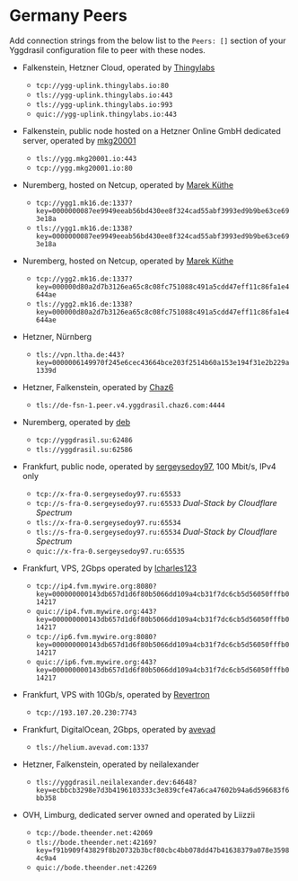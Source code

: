 # Germany Peers

Add connection strings from the below list to the `Peers: []` section of your
Yggdrasil configuration file to peer with these nodes.

* Falkenstein, Hetzner Cloud, operated by [Thingylabs](https://www.thingylabs.io/)
  * `tcp://ygg-uplink.thingylabs.io:80`
  * `tls://ygg-uplink.thingylabs.io:443`
  * `tls://ygg-uplink.thingylabs.io:993`
  * `quic://ygg-uplink.thingylabs.io:443`

* Falkenstein, public node hosted on a Hetzner Online GmbH dedicated server, operated by [mkg20001](https://github.com/mkg20001)
  * `tls://ygg.mkg20001.io:443`
  * `tcp://ygg.mkg20001.io:80`

* Nuremberg, hosted on Netcup, operated by [Marek Küthe](https://mk16.de/)
  * `tcp://ygg1.mk16.de:1337?key=0000000087ee9949eeab56bd430ee8f324cad55abf3993ed9b9be63ce693e18a`
  * `tls://ygg1.mk16.de:1338?key=0000000087ee9949eeab56bd430ee8f324cad55abf3993ed9b9be63ce693e18a`

* Nuremberg, hosted on Netcup, operated by [Marek Küthe](https://mk16.de/)
  * `tcp://ygg2.mk16.de:1337?key=000000d80a2d7b3126ea65c8c08fc751088c491a5cdd47eff11c86fa1e4644ae`
  * `tls://ygg2.mk16.de:1338?key=000000d80a2d7b3126ea65c8c08fc751088c491a5cdd47eff11c86fa1e4644ae`

* Hetzner, Nürnberg
  * `tls://vpn.ltha.de:443?key=0000006149970f245e6cec43664bce203f2514b60a153e194f31e2b229a1339d`

* Hetzner, Falkenstein, operated by [Chaz6](https://github.com/chaz6)
  * `tls://de-fsn-1.peer.v4.yggdrasil.chaz6.com:4444`

* Nuremberg, operated by [deb](https://ysl.su)
  * `tcp://yggdrasil.su:62486`
  * `tls://yggdrasil.su:62586`

* Frankfurt, public node, operated by [sergeysedoy97](https://t.me/sergeysedoy97), 100 Mbit/s, IPv4 only
  * `tcp://x-fra-0.sergeysedoy97.ru:65533`
  * `tcp://s-fra-0.sergeysedoy97.ru:65533` *Dual-Stack by Cloudflare Spectrum*
  * `tls://x-fra-0.sergeysedoy97.ru:65534`
  * `tls://s-fra-0.sergeysedoy97.ru:65534` *Dual-Stack by Cloudflare Spectrum*
  * `quic://x-fra-0.sergeysedoy97.ru:65535`
* Frankfurt, VPS, 2Gbps operated by [lcharles123](https://github.com/lcharles123)
  * `tcp://ip4.fvm.mywire.org:8080?key=000000000143db657d1d6f80b5066dd109a4cb31f7dc6cb5d56050fffb014217`
  * `quic://ip4.fvm.mywire.org:443?key=000000000143db657d1d6f80b5066dd109a4cb31f7dc6cb5d56050fffb014217`
  * `tcp://ip6.fvm.mywire.org:8080?key=000000000143db657d1d6f80b5066dd109a4cb31f7dc6cb5d56050fffb014217`
  * `quic://ip6.fvm.mywire.org:443?key=000000000143db657d1d6f80b5066dd109a4cb31f7dc6cb5d56050fffb014217`

* Frankfurt, VPS with 10Gb/s, operated by [Revertron](https://github.com/Revertron)
  * `tcp://193.107.20.230:7743`

* Frankfurt, DigitalOcean, 2Gbps, operated by [avevad](https://t.me/avevad)
  * `tls://helium.avevad.com:1337`

* Hetzner, Falkenstein, operated by neilalexander
  * `tls://yggdrasil.neilalexander.dev:64648?key=ecbbcb3298e7d3b4196103333c3e839cfe47a6ca47602b94a6d596683f6bb358`

* OVH, Limburg, dedicated server owned and operated by Liizzii
  * `tcp://bode.theender.net:42069`
  * `tls://bode.theender.net:42169?key=f91b909f43829f8b20732b3bcf80cbc4bb078dd47b41638379a078e35984c9a4`
  * `quic://bode.theender.net:42269`
